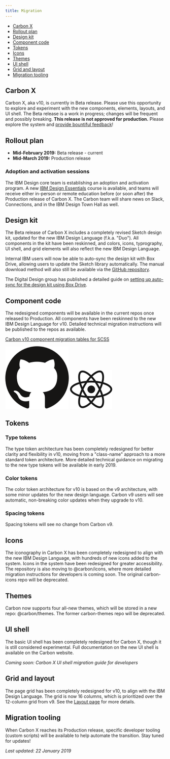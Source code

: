 ```yaml
---
title: Migration 
---
```


<anchor-links>
<ul>
  <li><a data-scroll href="#carbon-x">Carbon X</a></li>
  <li><a data-scroll href="#rollout-plan">Rollout plan</a></li>
  <li><a data-scroll href="#design-kit">Design kit</a></li>
  <li><a data-scroll href="#component-code">Component code</a></li>
  <li><a data-scroll href="#tokens">Tokens</a></li>
  <li><a data-scroll href="#icons">Icons</a></li>
  <li><a data-scroll href="#themes">Themes</a></li>
  <li><a data-scroll href="#ui-shell">UI shell</a></li>
  <li><a data-scroll href="#grid-and-layout">Grid and layout</a></li>
  <li><a data-scroll href="#migration-tooling">Migration tooling</a></li>
</ul>
</anchor-links>

## Carbon X

Carbon X, aka v10, is currently in Beta release. Please use this opportunity to explore and experiment with the new components, elements, layouts, and UI shell. The Beta release is a work in progress; changes will be frequent and possibly breaking. **This release is not approved for production.** Please explore the system and [provide bountiful feedback](/help/support#github-issues)!

## Rollout plan

- **Mid-February 2019:** Beta release - current
- **Mid-March 2019:** Production release

### Adoption and activation sessions

<p>The IBM Design core team is establishing an adoption and activation program. A new <a href="https://w3.ibm.com/design/essentials" target="blank">IBM Design Essentials</a> course is available, and teams will receive either in-person or remote education before (or soon after) the Production release of Carbon X. The Carbon team will share news on Slack, Connections, and in the IBM Design Town Hall as well.</p>

## Design kit

The Beta release of Carbon X includes a completely revised Sketch design kit, updated for the new IBM Design Language (f.k.a. "Duo"). All components in the kit have been reskinned, and colors, icons, typrography, UI shell, and grid elements will also reflect the new IBM Design Language.

Internal IBM users will now be able to auto-sync the design kit with Box Drive, allowing users to update the Sketch library automatically. The manual download method will also still be available via the [GitHub repository](https://github.com/IBM/carbon-design-kit).

The Digital Design group has published a detailed guide on [setting up auto-sync for the design kit using Box Drive](https://www.ibm.com/standards/web/design-kit/).

## Component code

The redesigned components will be available in the current repos once released to Production. All components have been reskinned to the new IBM Design Language for v10. Detailed technical migration instructions will be published to the repos as available.

[Carbon v10 component migration tables for SCSS](https://github.com/IBM/carbon-components/blob/master/src/globals/scss/migrate-to-10.x.md) 


<grid-wrapper className="tile--resource--no-margin" col_lg="8" flex="true" bleed="true">
<clickable-tile
    title="Carbon Components"
    href="https://github.com/ibm/carbon-components"
    type="resource"
    >
    <img src="images/github-icon.png" alt="Carbon Component Library" />
</clickable-tile>
<clickable-tile
    title="Carbon Components React"
    href="https://github.com/ibm/carbon-components-react"
    type="resource"
    >
    <img src="images/react-icon.png" alt="Carbon Components React" />
</clickable-tile>
</grid-wrapper>


## Tokens

### Type tokens
The type token architecture has been completely redesigned for better clarity and flexibility in v10, moving from a "class-name" approach to a more standard token architecture. More detailed technical guidance on migrating to the new type tokens will be available in early 2019.


### Color tokens
The color token architecture for v10 is based on the v9 architecture, with some minor updates for the new design language. Carbon v9 users will see automatic, non-breaking color updates when they upgrade to v10.

### Spacing tokens
Spacing tokens will see no change from Carbon v9.

## Icons

The iconography in Carbon X has been completely redesigned to align with the new IBM Design Language, with hundreds of new icons added to the system. Icons in the system have been redesigned for greater accessibility. The repository is also moving to @carbon/icons, where more detailed migration instructions for developers is coming soon. The original carbon-icons repo will be deprecated.

## Themes

Carbon now supports four all-new themes, which will be stored in a new repo: @carbon/themes. The former carbon-themes repo will be deprecated.

## UI shell

The basic UI shell has been completely redesigned for Carbon X, though it is still considered experimental. Full documentation on the new UI shell is available on the Carbon website.

_Coming soon: Carbon X UI shell migration guide for developers_

## Grid and layout

The page grid has been completely redesigned for v10, to align with the IBM Design Language. The grid is now 16 columns, which is prioritized over the 12-column grid from v9. See the [Layout page](/guidelines/layout) for more details.

## Migration tooling

When Carbon X reaches its Production release, specific developer tooling (custom scripts) will be available to help automate the transition. Stay tuned for updates!

_Last updated: 22 January 2019_
